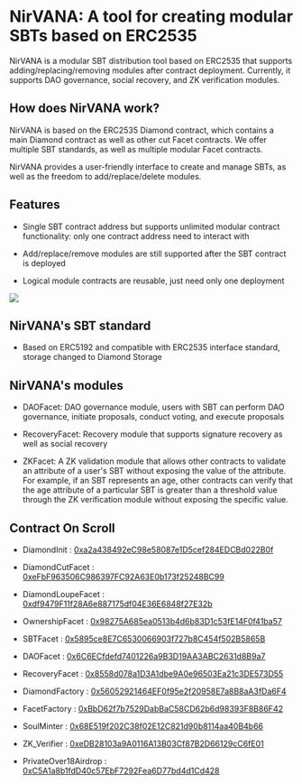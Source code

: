 # NirVANA: A tool for creating modular SBTs based on ERC2535

NirVANA is a modular SBT distribution tool based on ERC2535 that supports adding/replacing/removing modules after contract deployment. Currently, it supports DAO governance, social recovery, and ZK verification modules.

## How does NirVANA work?

NirVANA is based on the ERC2535 Diamond contract, which contains a main Diamond contract as well as other cut Facet contracts. We offer multiple SBT standards, as well as multiple modular Facet contracts.

NirVANA provides a user-friendly interface to create and manage SBTs, as well as the freedom to add/replace/delete modules.

## Features

- Single SBT contract address but supports unlimited modular contract functionality: only one contract address need to interact with

- Add/replace/remove modules are still supported after the SBT contract is deployed

- Logical module contracts are reusable, just need only one deployment

![](https://kh4t2-waaaa-aaaal-qbhbq-cai.raw.ic0.app/file/uF8HoUr-i8ZeEa--iN7aI)

## NirVANA's SBT standard

- Based on ERC5192 and compatible with ERC2535 interface standard, storage changed to Diamond Storage

## NirVANA's modules

- DAOFacet: DAO governance module, users with SBT can perform DAO governance, initiate proposals, conduct voting, and execute proposals

- RecoveryFacet: Recovery module that supports signature recovery as well as social recovery

- ZKFacet: A ZK validation module that allows other contracts to validate an attribute of a user's SBT without exposing the value of the attribute. For example, if an SBT represents an age, other contracts can verify that the age attribute of a particular SBT is greater than a threshold value through the ZK verification module without exposing the specific value.

## Contract On Scroll

- DiamondInit : [0xa2a438492eC98e58087e1D5cef284EDCBd022B0f](https://blockscout.scroll.io/address/0xa2a438492eC98e58087e1D5cef284EDCBd022B0f)

- DiamondCutFacet : [0xeFbF963506C986397FC92A63E0b173f25248BC99](https://blockscout.scroll.io/address/0xeFbF963506C986397FC92A63E0b173f25248BC99)

- DiamondLoupeFacet : [0xdf9479F11f28A6e887175df04E36E6848f27E32b](https://blockscout.scroll.io/address/0xdf9479F11f28A6e887175df04E36E6848f27E32b)

- OwnershipFacet : [0x98275A685ea0513b4d6b83D1c53fE14F0f41ba57](https://blockscout.scroll.io/address/0x98275A685ea0513b4d6b83D1c53fE14F0f41ba57)

- SBTFacet : [0x5895ce8E7C6530066903f727b8C454f502B5865B](https://blockscout.scroll.io/address/0x5895ce8E7C6530066903f727b8C454f502B5865B)

- DAOFacet : [0x6C6ECfdefd7401226a9B3D19AA3ABC2631d8B9a7](https://blockscout.scroll.io/address/0x6C6ECfdefd7401226a9B3D19AA3ABC2631d8B9a7)

- RecoveryFacet : [0x8558d078a1D3A1dbe9A0e96503Ea21c3DE573D55](https://blockscout.scroll.io/address/0x8558d078a1D3A1dbe9A0e96503Ea21c3DE573D55)

- DiamondFactory : [0x56052921464EF0f95e2f20958E7a8B8aA3fDa6F4](https://blockscout.scroll.io/address/0x56052921464EF0f95e2f20958E7a8B8aA3fDa6F4)

- FacetFactory : [0xBbD62f7b7529DabBaC58CD62b6d98393F8B86F42](https://blockscout.scroll.io/address/0xBbD62f7b7529DabBaC58CD62b6d98393F8B86F42)

- SoulMinter : [0x68E519f202C38f02E12C821d90b8114aa40B4b66](https://blockscout.scroll.io/address/0x68E519f202C38f02E12C821d90b8114aa40B4b66)

- ZK_Verifier : [0xeDB28103a9A0116A13B03Cf87B2D66129cC6fE01](https://blockscout.scroll.io/address/0xeDB28103a9A0116A13B03Cf87B2D66129cC6fE01)

- PrivateOver18Airdrop : [0xC5A1a8b1fdD40c57EbF7292Fea6D77bd4d1Cd428](https://blockscout.scroll.io/address/0xC5A1a8b1fdD40c57EbF7292Fea6D77bd4d1Cd428)

